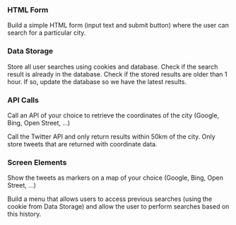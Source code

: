 
### HTML Form
Build a simple HTML form (input text and submit button) where the user can search for a particular city.

### Data Storage
Store all user searches using cookies and database. 
Check if the search result is already in the database. 
Check if the stored results are older than 1 hour. If so, update the database so we have the latest results.

### API Calls
Call an API of your choice to retrieve the coordinates of the city (Google, Bing, Open Street, …)

Call the Twitter API and only return results within 50km of the city. 
Only store tweets that are returned with coordinate data. 

### Screen Elements
Show the tweets as markers on a map of your choice (Google, Bing, Open Street, …)

Build a menu that allows users to access previous searches (using the cookie from Data Storage) and allow the user to perform searches based on this history.

